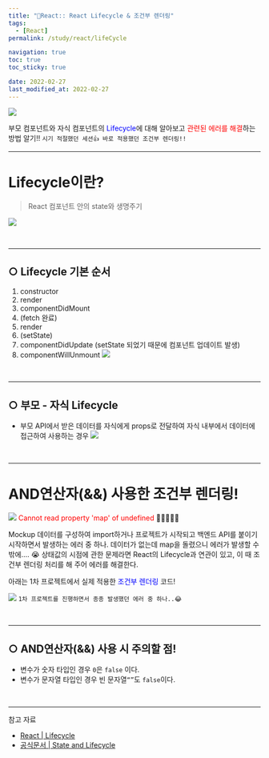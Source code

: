 ```yaml
---
title: "🚀React:: React Lifecycle & 조건부 렌더링"
tags:
  - [React]
permalink: /study/react/lifeCycle

navigation: true
toc: true
toc_sticky: true

date: 2022-02-27
last_modified_at: 2022-02-27
---
```


![](https://images.velog.io/images/april_5/post/707c8c3b-7893-4776-890a-bd897bb78728/React.png)

부모 컴포넌트와 자식 컴포넌트의 <span style="color:blue">Lifecycle</span>에 대해 알아보고 <span style="color:red">관련된 에러를 해결</span>하는 방법 알기!!
`시기 적절했던 세션👍 바로 적용했던 조건부 렌더링!!`

---

# Lifecycle이란?

> React 컴포넌트 안의 state와 생명주기

![](https://images.velog.io/images/april_5/post/a74e85b6-7ef7-415f-928b-f8357d6f8563/image.png)

<br />

---

## ○ Lifecycle 기본 순서

1. constructor
2. render
3. componentDidMount
4. (fetch 완료)
5. render
6. (setState)
7. componentDidUpdate (setState 되었기 때문에 컴포넌트 업데이트 발생)
8. componentWillUnmount
   ![](https://images.velog.io/images/april_5/post/af4002d6-40ea-4d10-8722-62e31c47d41b/image.png)

<br />

---

## ○ 부모 - 자식 Lifecycle

- 부모 API에서 받은 데이터를 자식에게 props로 전달하여 자식 내부에서 데이터에 접근하여 사용하는 경우
  ![](https://images.velog.io/images/april_5/post/f4de1ee8-53ae-4963-ace4-09d952c931cf/image.png)

<br />

---

# AND연산자(&&) 사용한 조건부 렌더링!

![](https://images.velog.io/images/april_5/post/6365ede1-9a26-419a-8cc6-d8eb992c8c78/image.png)
<span style="color:red">Cannot read property 'map' of undefined</span> 🤬🤬🤬🤬🤬

Mockup 데이터를 구성하여 import하거나 프로젝트가 시작되고 백엔드 API를 붙이기 시작하면서 발생하는 에러 중 하나. 데이터가 없는데 map을 돌렸으니 에러가 발생할 수 밖에.... 😭
상태값의 시점에 관한 문제라면 React의 Lifecycle과 연관이 있고, 이 때 조건부 렌더링 처리를 해 주어 에러를 해결한다.

아래는 1차 프로젝트에서 실제 적용한 <span style="color:blue">조건부 렌더링</span> 코드!

![](https://images.velog.io/images/april_5/post/c5b59358-f30a-4f7a-b47d-ee024375b3f2/image.png)
`1차 프로젝트를 진행하면서 종종 발생했던 에러 중 하나..😂`

<br />

---

## ○ AND연산자(&&) 사용 시 주의할 점!

- 변수가 숫자 타입인 경우 `0`은 `false` 이다.
- 변수가 문자열 타입인 경우 빈 문자열`“”`도 `false`이다.

<br />

---

참고 자료

- [React | Lifecycle](https://velog.io/@joonsikyang/React-Project-Lifecycle)
- [공식문서 | State and Lifecycle](https://ko.reactjs.org/docs/state-and-lifecycle.html)
